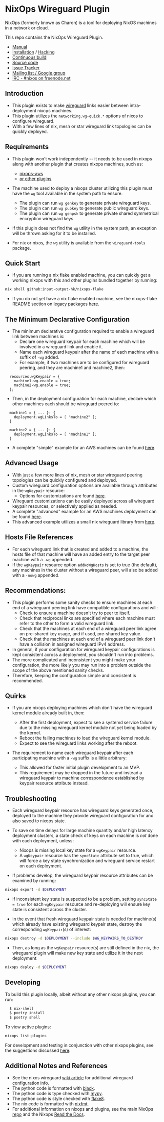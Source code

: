 # NixOps Wireguard Plugin

NixOps (formerly known as Charon) is a tool for deploying NixOS machines in a network or cloud.

This repo contains the NixOps Wireguard Plugin.

* [Manual](https://nixos.org/nixops/manual/)
* [Installation](https://nixos.org/nixops/manual/#chap-installation) / [Hacking](https://nixos.org/nixops/manual/#chap-hacking)
* [Continuous build](http://hydra.nixos.org/jobset/nixops/master#tabs-jobs)
* [Source code](https://github.com/NixOS/nixops)
* [Issue Tracker](https://github.com/NixOS/nixops/issues)
* [Mailing list / Google group](https://groups.google.com/forum/#!forum/nixops-users)
* [IRC - #nixos on freenode.net](irc://irc.freenode.net/#nixos)


## Introduction

* This plugin exists to make [wireguard](https://www.wireguard.com/) links easier between intra-deployment nixops machines.
* This plugin utilizes the `networking.wg-quick.*` options of nixos to configure wireguard.
* With a few lines of nix, mesh or star wireguard link topologies can be quickly deployed.


## Requirements

* This plugin won't work independently -- it needs to be used in nixops along with another plugin that creates nixops machines, such as:
  * [nixops-aws](https://github.com/NixOS/nixops-aws/)
  * [or other plugins](https://github.com/input-output-hk/nixops-flake#repo-urls-for-the-plugins-referenced-above)

* The machine used to deploy a nixops cluster utilizing this plugin must have the `wg` tool available in the system path to ensure:
  * The plugin can run `wg genkey` to generate private wireguard keys.
  * The plugin can run `wg pubkey` to generate public wireguard keys.
  * The plugin can run `wg genpsk` to generate private shared symmetrical encryption wireguard keys.

* If this plugin does not find the `wg` utility in the system path, an exception will be thrown asking for it to be installed.
* For nix or nixos, the `wg` utility is available from the `wireguard-tools` package.


## Quick Start

* If you are running a nix flake enabled machine, you can quickly get a working nixops with this and other plugins bundled together by running:
```bash
nix shell github:input-output-hk/nixops-flake
```

* If you do not yet have a nix flake enabled machine, see the nixops-flake README section on legacy packages [here](https://github.com/input-output-hk/nixops-flake#flake-outputs-and-legacy-packages).


## The Minimum Declarative Configuration

* The minimum declarative configuration required to enable a wireguard link between machines is:
  * Declare one wireguard keypair for each machine which will be involved in a wireguard link and enable it.
  * Name each wireguard keypair after the name of each machine with a suffix of `-wg` added.
  * For example, if two machines are to be configured for wireguard peering, and they are machine1 and machine2, then:
```
  resources.wgKeypair = {
    machine1-wg.enable = true;
    machine2-wg.enable = true;
  };
```
  * Then, in the deployment configuration for each machine, declare which other machines each should be wireguard peered to:
```
  machine1 = { ... }: {
    deployment.wgLinksTo = [ "machine2" ];
  }

  machine2 = { ... }: {
    deployment.wgLinksTo = [ "machine1" ];
  }
```

* A complete "simple" example for an AWS machines can be found [here](examples/aws-wg-simple.nix).


## Advanced Usage

* With just a few more lines of nix, mesh or star wireguard peering topologies can be quickly configured and deployed.
* Custom wireguard configuration options are available through attributes in the `wgKeypair` resource:
  * Options for customizations are found [here](nixops_wg_links/nix/wg-keypair.nix).
* Wireguard customizations can be easily deployed across all wireguard keypair resources, or selectively applied as needed.
* A complete "advanced" example for an AWS machines deployment can be found [here](examples/aws-wg-advanced.nix).
* This advanced example utilizes a small nix wireguard library from [here](examples/wg-lib.nix).


## Hosts File References

* For each wireguard link that is created and added to a machine, the hosts file of that machine will have an added entry to the target peer machine with a `-wg` appended.
* If the `wgKeypair` resource option `addNoWgHosts` is set to true (the default), any machines in the cluster without a wireguard peer, will also be added with a `-nowg` appended.



## Recommendations:

* This plugin performs some sanity checks to ensure machines at each end of a wireguard peering link have compatible configurations and will:
  * Check to ensure a machine doesn't try to peer to itself.
  * Check that reciprocal links are specified where each machine must refer to the other to form a valid wireguard link.
  * Check that the machines at each end of a wireguard peer link agree on pre-shared key usage, and if used, pre-shared key value.
  * Check that the machines at each end of a wireguard peer link don't have a collision in assigned wireguard IPv4 address.
* In general, if your configuration for wireguard keypair configurations is kept consistent across a deployment, you shouldn't run into problems.
* The more complicated and inconsistent you might make your configuration, the more likely you may run into a problem outside the scope of the above mentioned sanity checks.
* Therefore, keeping the configuration simple and consistent is recommended.


## Quirks

* If you are nixops deploying machines which don't have the wireguard kernel module already built in, then:
  * After the first deployment, expect to see a systemd service failure due to the missing wireguard kernel module not yet being loaded by the kernel.
  * Reboot the failing machines to load the wireguard kernel module.
  * Expect to see the wireguard links working after the reboot.

* The requirement to name each wireguard keypair after each participating machine with a `-wg` suffix is a little arbitrary:
  * This allowed for faster initial plugin development to an MVP.
  * This requirement may be dropped in the future and instead a wireguard keypair to machine correspondence established by keypair resource attribute instead.


## Troubleshooting

* Each wireguard keypair resource has wireguard keys generated once, deployed to the machine they provide wireguard configuration for and also saved to nixops state.
* To save on time delays for large machine quantity and/or high latency deployment clusters, a state check of keys on each machine is *not* done with each deployment, unless:
  * Nixops is missing local key state for a `wgKeypair` resource.
  * A `wgKeypair` resource has the `syncState` attribute set to true, which will force a key state synchronization and wireguard service restart on each deployment.

* If problems develop, the wireguard keypair resource attributes can be examined by running:
```bash
nixops export -d $DEPLOYMENT
```

* If inconsistent key state is suspected to be a problem, setting `syncState = true` for each `wgKeypair` resource and re-deploying will ensure key state is consistent across the cluster.

* In the event that fresh wireguard keypair state is needed for machine(s) which already have existing wireguard keypair state, destroy the corresponding `wgKeypair`(s) of interest:
```bash
nixops destroy -d $DEPLOYMENT --include $WG_KEYPAIRS_TO_DESTROY
```
* Then, as long as the `wgKeypair` resource(s) are still defined in the nix, the wireguard plugin will make new key state and utilize it in the next deployment:
```bash
nixops deploy -d $DEPLOYMENT
```


## Developing

To build this plugin locally, albeit without any other nixops plugins, you can run:

```bash
  $ nix-shell
  $ poetry install
  $ poetry shell
```
To view active plugins:

```bash
nixops list-plugins
```

For development and testing in conjunction with other nixops plugins, see the suggestions discussed [here](https://github.com/input-output-hk/nixops-flake#development-and-testing).


## Additional Notes and References

* See the nixos wireguard [wiki article](https://nixos.wiki/wiki/Wireguard) for additional wireguard configuration info.
* The python code is formatted with [black](https://black.readthedocs.io/en/stable).
* The python code is type checked with [mypy](https://mypy.readthedocs.io/en/stable/).
* The python code is style checked with [flake8](https://flake8.pycqa.org/en/latest/).
* The nix code is formatted with [nixfmt](https://hackage.haskell.org/package/nixfmt).
* For additional information on nixops and plugins, see the main NixOps [repo](https://github.com/NixOS/nixops) and the Nixops [Read the Docs](https://nixops.readthedocs.io/en/latest/index.html).

